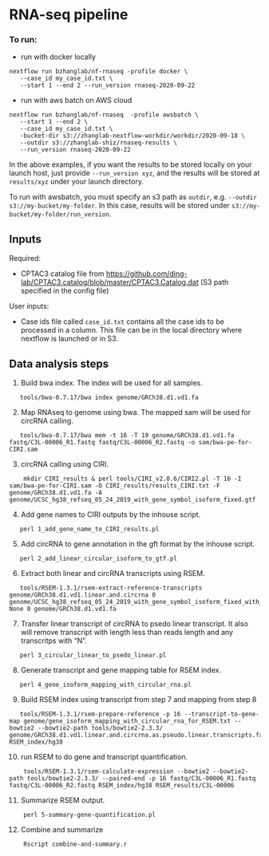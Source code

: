 # RNA-seq pipeline

### To run:

* run with docker locally

```console
nextflow run bzhanglab/nf-rnaseq -profile docker \
   --case_id my_case_id.txt \
   --start 1 --end 2 --run_version rnaseq-2020-09-22
```

* run with aws batch on AWS cloud

```console
nextflow run bzhanglab/nf-rnaseq  -profile awsbatch \
   --start 1 --end 2 \
   --case_id my_case_id.txt \
   -bucket-dir s3://zhanglab-nextflow-workdir/workdir/2020-09-18 \
   --outdir s3://zhanglab-shiz/rnaseq-results \
   --run_version rnaseq-2020-09-22
```

In the above examples, if you want the results to be stored locally on your 
launch host, just provide `--run_version xyz`, and the results will be stored
at `results/xyz` under your launch directory. 

To run with awsbatch, you must specify an s3 path as `outdir`, e.g.
`--outdir s3://my-bucket/my-folder`.  In this case, results will be 
stored under `s3://my-bucket/my-folder/run_version`.


## Inputs

Required:

* CPTAC3 catalog file from https://github.com/ding-lab/CPTAC3.catalog/blob/master/CPTAC3.Catalog.dat (S3 path specified in the config file)

User inputs:

* Case ids file called `case_id.txt` contains all the case ids to be processed in a column.
  This file can be in the local directory where nextflow is launched or in S3.
  

## Data analysis steps

1. Build bwa index. The index will be used for all samples.

```console 
   tools/bwa-0.7.17/bwa index genome/GRCh38.d1.vd1.fa
```

2. Map RNAseq to genome using bwa. The mapped sam will be used for circRNA calling.
   
```console
   tools/bwa-0.7.17/bwa mem -t 16 -T 19 genome/GRCh38.d1.vd1.fa fastq/C3L-00006_R1.fastq fastq/C3L-00006_R2.fastq -o sam/bwa-pe-for-CIRI.sam 
```

3. circRNA calling using CIRI.

```console
    mkdir CIRI_results & perl tools/CIRI_v2.0.6/CIRI2.pl -T 16 -I sam/bwa-pe-for-CIRI.sam -O CIRI_results/results_CIRI.txt -F genome/GRCh38.d1.vd1.fa -A genome/UCSC_hg38_refseq_05_24_2019_with_gene_symbol_isoform_fixed.gtf 
```

4. Add gene names to CIRI outputs by the inhouse script.

```console
   perl 1_add_gene_name_to_CIRI_results.pl 
```

5. Add circRNA to gene annotation in the gft format by the inhouse script.

```console
   perl 2_add_linear_circular_isoform_to_gtf.pl 
```

6. Extract both linear and circRNA transcripts using RSEM.

```console
   tools/RSEM-1.3.1/rsem-extract-reference-transcripts genome/GRCh38.d1.vd1.linear.and.circrna 0 genome/UCSC_hg38_refseq_05_24_2019_with_gene_symbol_isoform_fixed_with_circular_RNA.gtf None 0 genome/GRCh38.d1.vd1.fa 
```

7. Transfer linear transcript of circRNA to psedo linear transcript. It also will remove transcript with length less than reads length and any transcritps with “N”. 

```console
   perl 3_circular_linear_to_psedo_linear.pl
```

8. Generate transcript and gene mapping table for RSEM index.

```console
   perl 4_gene_isoform_mapping_with_circular_rna.pl 
```

9. Build RSEM index using transcript from step 7 and mapping from step 8

```console
   tools/RSEM-1.3.1/rsem-prepare-reference -p 16 --transcript-to-gene-map genome/gene_isoform_mapping_with_circular_rna_for_RSEM.txt --bowtie2 --bowtie2-path tools/bowtie2-2.3.3/ genome/GRCh38.d1.vd1.linear.and.circrna.as.pseudo.linear.transcripts.fa RSEM_index/hg38 
```

10. run RSEM to do gene and transcript quantification.

```console
    tools/RSEM-1.3.1/rsem-calculate-expression --bowtie2 --bowtie2-path tools/bowtie2-2.3.3/ --paired-end -p 16 fastq/C3L-00006_R1.fastq fastq/C3L-00006_R2.fastq RSEM_index/hg38 RSEM_results/C3L-00006 
```

11. Summarize RSEM output.

```console
    perl 5-summary-gene-quantification.pl 
```

12. Combine and summarize

```console
    Rscript combine-and-summary.r
```